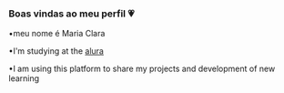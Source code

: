 ### Boas vindas ao meu perfil 💗

•meu nome é Maria Clara 

•I'm studying at the [alura](https://www.alura.com.br) 

•I am using this platform to share my projects and development of new learning 








